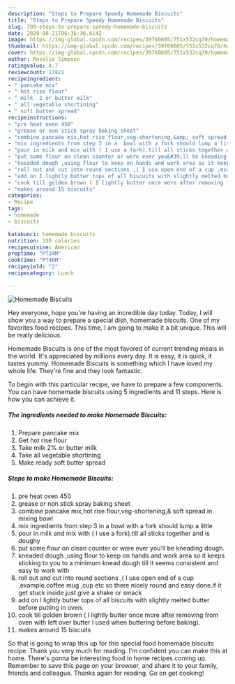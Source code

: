 ```yaml
---
description: "Steps to Prepare Speedy Homemade Biscuits"
title: "Steps to Prepare Speedy Homemade Biscuits"
slug: 709-steps-to-prepare-speedy-homemade-biscuits
date: 2020-08-21T06:36:36.614Z
image: https://img-global.cpcdn.com/recipes/39760605/751x532cq70/homemade-biscuits-recipe-main-photo.jpg
thumbnail: https://img-global.cpcdn.com/recipes/39760605/751x532cq70/homemade-biscuits-recipe-main-photo.jpg
cover: https://img-global.cpcdn.com/recipes/39760605/751x532cq70/homemade-biscuits-recipe-main-photo.jpg
author: Rosalie Simpson
ratingvalue: 4.7
reviewcount: 17821
recipeingredient:
- " pancake mix"
- " hot rise flour"
- " milk  2 or butter milk"
- " all vegetable shortining"
- " soft butter spread"
recipeinstructions:
- "pre heat oven 450"
- "grease or non stick spray baking sheet"
- "combine pancake mix,hot rise flour,veg-shortening,&amp; soft spread in mixing bowl"
- "mix ingredients from step 3 in a  bowl with a fork should lump a little"
- "pour in milk and mix with ( I use a fork).till all sticks together and is doughy"
- "put some flour on clean counter or were ever you&#39;ll be kneading  dough."
- "kneaded dough ,using flour to keep on hands and work area so it keeps sticking to you to a minimum knead dough till it seems consistent and easy to work with"
- "roll out and cut into round sections ,( I use open end of a cup ,example.coffee mug ,cup etc so there nicely round and easy done.if it get stuck inside just give a shake or smack"
- "add on I lightly butter tops of all biscuits with slightly melted butter before putting in oven."
- "cook till golden brown ( I lightly butter once more after removing from oven with left over butter I used when buttering before baking)."
- "makes around 15 biscuits"
categories:
- Recipe
tags:
- homemade
- biscuits

katakunci: homemade biscuits 
nutrition: 150 calories
recipecuisine: American
preptime: "PT24M"
cooktime: "PT46M"
recipeyield: "2"
recipecategory: Lunch

---
```



![Homemade Biscuits](https://img-global.cpcdn.com/recipes/39760605/751x532cq70/homemade-biscuits-recipe-main-photo.jpg)

Hey everyone, hope you're having an incredible day today. Today, I will show you a way to prepare a special dish, homemade biscuits. One of my favorites food recipes. This time, I am going to make it a bit unique. This will be really delicious.



Homemade Biscuits is one of the most favored of current trending meals in the world. It's appreciated by millions every day. It is easy, it is quick, it tastes yummy. Homemade Biscuits is something which I have loved my whole life. They're fine and they look fantastic.


To begin with this particular recipe, we have to prepare a few components. You can have homemade biscuits using 5 ingredients and 11 steps. Here is how you can achieve it.

<!--inarticleads1-->

##### The ingredients needed to make Homemade Biscuits:

1. Prepare  pancake mix
1. Get  hot rise flour
1. Take  milk  2% or butter milk
1. Take  all vegetable shortining
1. Make ready  soft butter spread




<!--inarticleads2-->

##### Steps to make Homemade Biscuits:

1. pre heat oven 450
1. grease or non stick spray baking sheet
1. combine pancake mix,hot rise flour,veg-shortening,&amp; soft spread in mixing bowl
1. mix ingredients from step 3 in a  bowl with a fork should lump a little
1. pour in milk and mix with ( I use a fork).till all sticks together and is doughy
1. put some flour on clean counter or were ever you&#39;ll be kneading  dough.
1. kneaded dough ,using flour to keep on hands and work area so it keeps sticking to you to a minimum knead dough till it seems consistent and easy to work with
1. roll out and cut into round sections ,( I use open end of a cup ,example.coffee mug ,cup etc so there nicely round and easy done.if it get stuck inside just give a shake or smack
1. add on I lightly butter tops of all biscuits with slightly melted butter before putting in oven.
1. cook till golden brown ( I lightly butter once more after removing from oven with left over butter I used when buttering before baking).
1. makes around 15 biscuits




So that is going to wrap this up for this special food homemade biscuits recipe. Thank you very much for reading. I'm confident you can make this at home. There's gonna be interesting food in home recipes coming up. Remember to save this page on your browser, and share it to your family, friends and colleague. Thanks again for reading. Go on get cooking!
